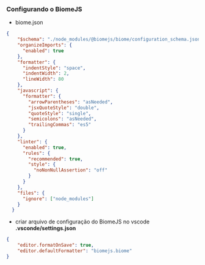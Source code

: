 ### Configurando o BiomeJS
- biome.json
```json
{
    "$schema": "./node_modules/@biomejs/biome/configuration_schema.json",
    "organizeImports": {
      "enabled": true
    },
    "formatter": {
      "indentStyle": "space",
      "indentWidth": 2,
      "lineWidth": 80
    },
    "javascript": {
      "formatter": {
        "arrowParentheses": "asNeeded",
        "jsxQuoteStyle": "double",
        "quoteStyle": "single",
        "semicolons": "asNeeded",
        "trailingCommas": "es5"
      }
    },
    "linter": {
      "enabled": true,
      "rules": {
        "recommended": true,
        "style": {
          "noNonNullAssertion": "off"
        }
      }
    },
    "files": {
      "ignore": ["node_modules"]
    }
  }
```

- criar arquivo de configuração do BiomeJS no vscode **.vsconde/settings.json**
```json
{
    "editor.formatOnSave": true,
    "editor.defaultFormatter": "biomejs.biome"
}
```
